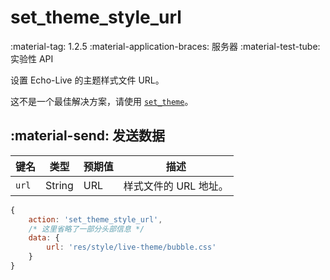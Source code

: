 # set_theme_style_url

<span class="feature-tag" title="最早可用版本" markdown>
    <span class="icon">:material-tag:</span>
    <span class="text">1.2.5</span>
</span>
<span class="feature-tag" title="终端类型" markdown>
    <span class="icon">:material-application-braces:</span>
    <span class="text">服务器</span>
</span>
<span class="feature-tag" title="实验性 API" markdown>
    <span class="icon">:material-test-tube:</span>
    <span class="text">实验性 API</span>
</span>

设置 Echo-Live 的主题样式文件 URL。

这不是一个最佳解决方案，请使用 [`set_theme`](set_theme.md)。

## :material-send: 发送数据
| 键名 | 类型 | 预期值 | 描述 |
| - | - | - | - |
| `url` | String | URL | 样式文件的 URL 地址。 |

``` javascript title="示例"
{
    action: 'set_theme_style_url',
    /* 这里省略了一部分头部信息 */
    data: {
        url: 'res/style/live-theme/bubble.css'
    }
}
```
